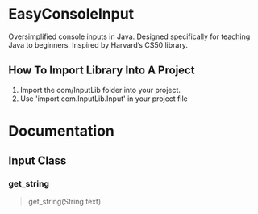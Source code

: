 # EasyConsoleInput
Oversimplified console inputs in Java. Designed specifically for teaching Java to beginners. Inspired by Harvard’s CS50 library.

## How To Import Library Into A Project
1. Import the com/InputLib folder into your project.
2. Use 'import com.InputLib.Input' in your project file

# Documentation

## Input Class

### get_string
> get_string(String text)

